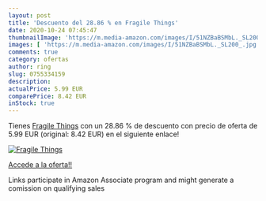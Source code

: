 ```yaml
---
layout: post
title: 'Descuento del 28.86 % en Fragile Things'
date: 2020-10-24 07:45:47
thumbnailImage: 'https://m.media-amazon.com/images/I/51NZBaBSMbL._SL200_.jpg'
images: [ 'https://m.media-amazon.com/images/I/51NZBaBSMbL._SL200_.jpg' ]
comments: true
category: ofertas
author: ring
slug: 0755334159
description:
actualPrice: 5.99 EUR
comparePrice: 8.42 EUR
inStock: true
---
```


Tienes [Fragile Things](https://www.amazon.es/dp/0755334159/?tag=tolees-21) con un 28.86 % de descuento con precio de oferta de 5.99 EUR (original: 8.42 EUR) en el siguiente enlace!

[![Fragile Things](https://m.media-amazon.com/images/I/51NZBaBSMbL._SL200_.jpg)](https://www.amazon.es/dp/0755334159/?tag=tolees-21)

[Accede a la oferta!!](https://www.amazon.es/dp/0755334159/?tag=tolees-21)

Links participate in Amazon Associate program and might generate a comission on qualifying sales


